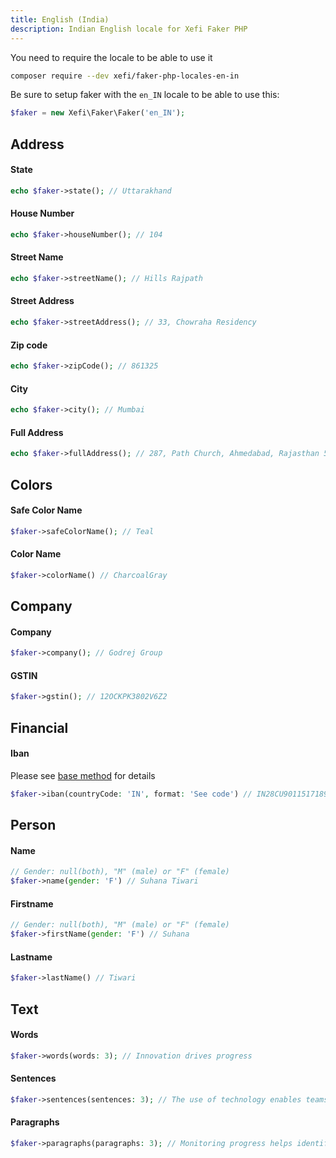 ```yaml
---
title: English (India)
description: Indian English locale for Xefi Faker PHP
---
```


You need to require the locale to be able to use it
```bash
composer require --dev xefi/faker-php-locales-en-in
```

Be sure to setup faker with the `en_IN` locale to be able to use this:

```php
$faker = new Xefi\Faker\Faker('en_IN');
```

## Address

#### State
```php
echo $faker->state(); // Uttarakhand
```

#### House Number
```php
echo $faker->houseNumber(); // 104
```

#### Street Name
```php
echo $faker->streetName(); // Hills Rajpath
```

#### Street Address
```php
echo $faker->streetAddress(); // 33, Chowraha Residency
```

#### Zip code
```php
echo $faker->zipCode(); // 861325
```

#### City
```php
echo $faker->city(); // Mumbai
```

#### Full Address
```php
echo $faker->fullAddress(); // 287, Path Church, Ahmedabad, Rajasthan 584416
```

## Colors

#### Safe Color Name

```php
$faker->safeColorName(); // Teal
```

#### Color Name
```php
$faker->colorName() // CharcoalGray
```

## Company

#### Company
```php
$faker->company(); // Godrej Group
```

#### GSTIN
```php
$faker->gstin(); // 12OCKPK3802V6Z2
```

## Financial

#### Iban

Please see [base method](/extensions/financial#iban) for details

```php
$faker->iban(countryCode: 'IN', format: 'See code') // IN28CU9011517189912178556470
```

## Person

#### Name
```php
// Gender: null(both), "M" (male) or "F" (female)
$faker->name(gender: 'F') // Suhana Tiwari
```

#### Firstname
```php
// Gender: null(both), "M" (male) or "F" (female)
$faker->firstName(gender: 'F') // Suhana
```

#### Lastname
```php
$faker->lastName() // Tiwari
```

## Text

#### Words

```php
$faker->words(words: 3); // Innovation drives progress
```

#### Sentences

```php
$faker->sentences(sentences: 3); // The use of technology enables teams to work smarter and ...
```

#### Paragraphs

```php
$faker->paragraphs(paragraphs: 3); // Monitoring progress helps identify opportunities for growth and ...
```
